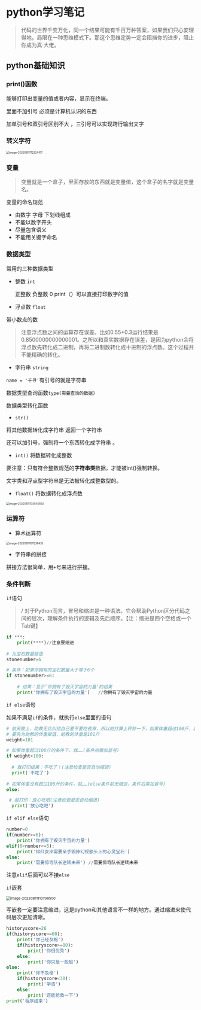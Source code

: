 # python学习笔记

> 代码的世界千变万化，同一个结果可能有千百万种答案，如果我们只心安理得地，局限在一种思维模式下。那这个思维定势一定会阻挡你的进步，阻止你成为真·大佬。

## python基础知识

### print()函数

能够打印出变量的值或者内容，显示在终端。

里面不加引号 必须是计算机认识的东西

加单引号和双引号区别不大 ，三引号可以实现跨行输出文字

### 转义字符

<img src="https://cdn.jsdelivr.net/gh/xubenshan/pic-blog@main/img/image-20220811112224417.png" alt="image-20220811112224417" style="zoom:50%;" />

### 变量

> 变量就是一个盒子，里面存放的东西就是变量值，这个盒子的名字就是变量名。

变量的命名规范

* 由数字 字母 下划线组成
* 不能以数字开头
* 尽量包含语义
* 不能用关键字命名

### 数据类型

常用的三种数据类型

* 整数 `int`

  正整数 负整数 0  print（）可以直接打印数字的值

* 浮点数  `float`

带小数点的数

> 注意浮点数之间的运算存在误差。比如0.55+0.3运行结果是0.8500000000000001。之所以和真实数据存在误差，是因为python会将浮点数先转化成二进制，再将二进制数转化成十进制的浮点数。这个过程并不能精确的转化。

* 字符串 `string`

`name = '千寻'`有引号的就是字符串

数据类型查询函数`type(需要查询的数据)`

数据类型转化函数

* `str()`  

将其他数据转化成字符串 返回一个字符串 

还可以加引号，强制将一个东西转化成字符串 。

* `int()` 将数据转化成整数

要注意：只有符合整数规范的**字符串类**数据，才能被int()强制转换。

文字类和浮点型字符串是无法被转化成整数型的。

* `float()` 将数据转化成浮点数

<img src="https://cdn.jsdelivr.net/gh/xubenshan/pic-blog@main/img/image-20220811103840550.png" alt="image-20220811103840550" style="zoom:50%;" />

### 运算符

* 算术运算符

<img src="https://cdn.jsdelivr.net/gh/xubenshan/pic-blog@main/img/image-20220811101539435.png" alt="image-20220811101539435" style="zoom: 50%;" />

* 字符串的拼接

拼接方法很简单，用`+`号来进行拼接。

### 条件判断

`if`语句

> / 对于Python而言，冒号和缩进是一种语法。它会帮助Python区分代码之间的层次，理解条件执行的逻辑及先后顺序。【注：缩进是四个空格或一个Tab键】

```python
if ***:
    print(****)//注意要缩进
    
# 为宝石数量赋值
stonenumber=6

# 条件：如果你拥有的宝石数量大于等于6个
if stonenumber>=6:
   
    # 结果：显示‘你拥有了毁灭宇宙的力量’的结果
    print('你拥有了毁灭宇宙的力量')   //你拥有了毁灭宇宙的力量
```

`if else`语句

如果不满足`if`的条件，就执行`else`里面的语句

```python
# 前天晚上，助教无比纠结自己要不要吃夜宵，所以她打算上秤称一下，如果体重超过100斤，就不吃了，没有的话，就放心吃。结果……刚好101斤（泪目）……
# 要先为助教的体重赋值，助教的体重是101斤
weight=101

# 如果体重超过100斤的条件下，就……(条件后需加冒号)
if weight>100:
  
  # 就打印结果：不吃了！(注意检查是否自动缩进)
  print('不吃了')
  
# 如果体重没有超过100斤的条件，就……(else条件前无缩进，条件后需加冒号)
else:

 # 就打印：放心吃吧(注意检查是否自动缩进)
  print('放心吃吧')
```

`if elif else`语句

```python
number=0
if(number>=6):
    print('你拥有了毁灭宇宙的力量')
elif(0<number<=5):
    print('绯红女巫需要亲手毁掉幻视额头上的心灵宝石')
else:
    print('需要惊奇队长逆转未来') //需要惊奇队长逆转未来
```

注意`elif`后面可以不接`else`

`if`嵌套

<img src="https://cdn.jsdelivr.net/gh/xubenshan/pic-blog@main/img/image-20220811110709500.png" alt="image-20220811110709500" style="zoom:67%;" />

写嵌套一定要注意缩进，这是python和其他语言不一样的地方。通过缩进来使代码层次更加清晰。

```python
historyscore=26
if(historyscore>=60):
    print('你已经及格')
    if(historyscore>=80):
        print('你很优秀')
    else:
        print('你只是一般般')
else:
    print('你不及格')
    if(historyscore<30):
        print('学渣')
    else:
        print('还能抢救一下')
print('程序结束')   
```


